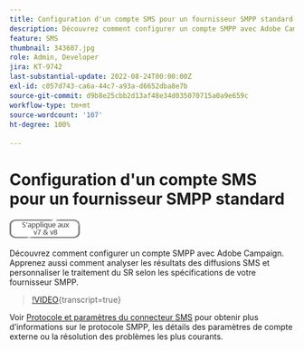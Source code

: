 ```yaml
---
title: Configuration d'un compte SMS pour un fournisseur SMPP standard
description: Découvrez comment configurer un compte SMPP avec Adobe Campaign. Apprenez aussi comment analyser les résultats des diffusions SMS et personnaliser le traitement du SR selon les spécifications de votre fournisseur SMPP. 
feature: SMS
thumbnail: 343607.jpg
role: Admin, Developer
jira: KT-9742
last-substantial-update: 2022-08-24T00:00:00Z
exl-id: c057d743-ca6a-44c7-a93a-d6652dba8e7b
source-git-commit: d9b8e25cbb2d13af48e34d035070715a0a9e659c
workflow-type: tm+mt
source-wordcount: '107'
ht-degree: 100%

---
```


# Configuration d&#39;un compte SMS pour un fournisseur SMPP standard

![S’applique aux versions 7 et 8](../assets/V7-V8-stamp.png)

Découvrez comment configurer un compte SMPP avec Adobe Campaign. Apprenez aussi comment analyser les résultats des diffusions SMS et personnaliser le traitement du SR selon les spécifications de votre fournisseur SMPP.

>[!VIDEO](https://video.tv.adobe.com/v/3454242?quality=12&learn=on&captions=fre_fr){transcript=true}

Voir [Protocole et paramètres du connecteur SMS](https://experienceleague.adobe.com/docs/campaign-classic/using/sending-messages/sending-messages-on-mobiles/sms-protocol.html?lang=fr#sending-messages) pour obtenir plus d’informations sur le protocole SMPP, les détails des paramètres de compte externe ou la résolution des problèmes les plus courants.
